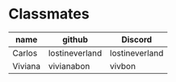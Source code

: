 # Classmates

|  name  |     github     |    Discord     |
| ------ | -------------- | -------------- |
| Carlos | lostineverland | lostineverland |
|Viviana | vivianabon| vivbon |

